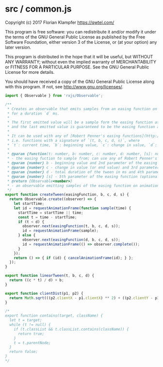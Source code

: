 # src / common.js
Copyright (c) 2017 Florian Klampfer <https://qwtel.com/>

This program is free software: you can redistribute it and/or modify
it under the terms of the GNU General Public License as published by
the Free Software Foundation, either version 3 of the License, or
(at your option) any later version.

This program is distributed in the hope that it will be useful,
but WITHOUT ANY WARRANTY; without even the implied warranty of
MERCHANTABILITY or FITNESS FOR A PARTICULAR PURPOSE.  See the
GNU General Public License for more details.

You should have received a copy of the GNU General Public License
along with this program.  If not, see <http://www.gnu.org/licenses/>.


```js
import { Observable } from 'rxjs/Observable';

/**
 * Creates an observable that emits samples from an easing function on every animation frame
 * for a duration `d` ms.
 *
 * The first emitted value will be a sample form the easing function at `t = 0`,
 * and the last emitted value is guaranteed to be the easing function at `t = d`.
 *
 * It can be used with any of [Robert Penner's easing functions](http://robertpenner.com/easing/),
 * i.e. functions with a signature of `(t, b, c, d, s)`, where
 * `t`: current time, `b`: beginning value, `c`: change in value, `d`: total duration, `s`: optional
 *
 * @param {function(t: number, b: number, c: number, d: number, [s]: number): number} easingFunction
 * - the easing fuction to sample from; can use any of Robert Penner's easing functions
 * @param {number} b - beginning value and 2nd parameter of the easing function
 * @param {number} c - change in value (or end value) and 3rd parameter of the easing function
 * @param {number} d - total duration of the tween in ms and 4th parameter of the easing function
 * @param {number} [s] - 5th parameter of the easing function (optional)
 * @return {Observable<number>}
 * - an observable emitting samples of the easing function on animation frames for `d` ms
 */
export function createTween(easingFunction, b, c, d, s) {
  return Observable.create((observer) => {
    let startTime;
    let id = requestAnimationFrame(function sample(time) {
      startTime = startTime || time;
      const t = time - startTime;
      if (t < d) {
        observer.next(easingFunction(t, b, c, d, s));
        id = requestAnimationFrame(sample);
      } else {
        observer.next(easingFunction(d, b, c, d, s));
        id = requestAnimationFrame(() => observer.complete());
      }
    });
    return () => { if (id) { cancelAnimationFrame(id); } };
  });
}

export function linearTween(t, b, c, d) {
  return ((c * t) / d) + b;
}

export function clientDist(p1, p2) {
  return Math.sqrt(((p2.clientX - p1.clientX) ** 2) + ((p2.clientY - p1.clientY) ** 2));
}

/*
export function contains(target, className) {
  let t = target;
  while (t != null) {
    if (t.classList && t.classList.contains(className)) {
      return true;
    }
    t = t.parentNode;
  }
  return false;
}
*/
```


